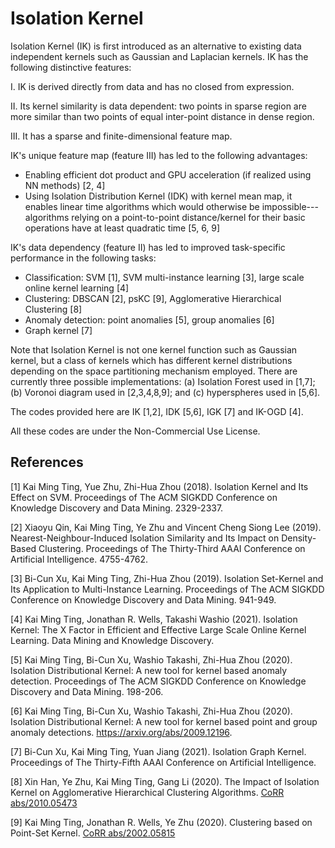 Isolation Kernel
================

Isolation Kernel (IK) is first introduced as an alternative to existing data independent kernels such as Gaussian and Laplacian kernels. IK has the following distinctive features:

I. IK is derived directly from data and has no closed from expression.

II. Its kernel similarity is data dependent: two points in sparse region are more similar than two points of equal inter-point distance in dense region.

III. It has a sparse and finite-dimensional feature map.

 

IK's unique feature map (feature III) has led to the following advantages:

* Enabling efficient dot product and GPU acceleration (if realized using NN methods) [2, 4]
* Using Isolation Distribution Kernel (IDK) with kernel mean map, it enables linear time algorithms which would otherwise be impossible---algorithms relying on a point-to-point distance/kernel for their basic operations have at least quadratic time [5, 6, 9]

 

IK's data dependency (feature II) has led to improved task-specific performance in the following tasks:

* Classification: SVM [1], SVM multi-instance learning [3], large scale online kernel learning [4]
* Clustering: DBSCAN [2], psKC [9], Agglomerative Hierarchical Clustering [8]
* Anomaly detection: point anomalies [5], group anomalies [6]
* Graph kernel [7]

 

Note that Isolation Kernel is not one kernel function such as Gaussian kernel, but a class of kernels which has different kernel distributions depending on the space partitioning mechanism employed. There are currently three possible implementations: (a) Isolation Forest used in [1,7]; (b) Voronoi diagram used in [2,3,4,8,9]; and (c) hyperspheres used in [5,6].


The codes provided here are IK [1,2], IDK [5,6], IGK [7] and IK-OGD [4].


All these codes are under the Non-Commercial Use License.

References
----------

[1] Kai Ming Ting, Yue Zhu, Zhi-Hua Zhou (2018). Isolation Kernel and Its Effect on SVM. Proceedings of The ACM SIGKDD Conference on Knowledge Discovery and Data Mining. 2329-2337.

[2] Xiaoyu Qin, Kai Ming Ting, Ye Zhu and Vincent Cheng Siong Lee (2019). Nearest-Neighbour-Induced Isolation Similarity and Its Impact on Density-Based Clustering.  Proceedings of The Thirty-Third AAAI Conference on Artificial Intelligence. 4755-4762.

[3] Bi-Cun Xu, Kai Ming Ting, Zhi-Hua Zhou (2019). Isolation Set-Kernel and Its Application to Multi-Instance Learning. Proceedings of The ACM SIGKDD Conference on Knowledge Discovery and Data Mining. 941-949.

[4] Kai Ming Ting, Jonathan R. Wells, Takashi Washio (2021). Isolation Kernel: The X Factor in Efficient and Effective Large Scale Online Kernel Learning. Data Mining and Knowledge Discovery. 

[5] Kai Ming Ting, Bi-Cun Xu, Washio Takashi, Zhi-Hua Zhou (2020). Isolation Distributional Kernel: A new tool for kernel based anomaly detection. Proceedings of The ACM SIGKDD Conference on Knowledge Discovery and Data Mining. 198-206.

[6] Kai Ming Ting, Bi-Cun Xu, Washio Takashi, Zhi-Hua Zhou (2020). Isolation Distributional Kernel: A new tool for kernel based point and group anomaly detections. https://arxiv.org/abs/2009.12196.

[7] Bi-Cun Xu, Kai Ming Ting, Yuan Jiang (2021). Isolation Graph Kernel. Proceedings of The Thirty-Fifth AAAI Conference on Artificial Intelligence.

[8] Xin Han, Ye Zhu, Kai Ming Ting, Gang Li (2020). The Impact of Isolation Kernel on Agglomerative Hierarchical Clustering Algorithms. [CoRR abs/2010.05473](https://dblp.org/db/journals/corr/corr2010.html#abs-2010-05473)

[9] Kai Ming Ting, Jonathan R. Wells, Ye Zhu (2020). Clustering based on Point-Set Kernel. [CoRR abs/2002.05815](https://dblp.org/db/journals/corr/corr2002.html#abs-2002-05815)
